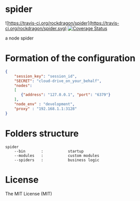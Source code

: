 spider
======
![https://travis-ci.org/rockdragon/spider](https://travis-ci.org/rockdragon/spider.svg) [![Coverage Status](https://img.shields.io/coveralls/rockdragon/spider.svg)](https://coveralls.io/r/rockdragon/spider)

a node spider

Formation of the configuration
======
```JSON
{
    "session_key": "session_id",
    "SECRET": "cloud-drive_on_your_behalf",
    "nodes":
    [
       {"address": "127.0.0.1", "port": "6379"}
    ],
    "node_env" : "development",
    "proxy" : "192.168.1.1:3128"
}
```
Folders structure
======
```
spider
	--bin		:			startup
	--modules	:			custom modules
	--spiders	:			business logic
```

License
======
The MIT License (MIT)

